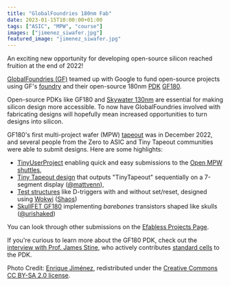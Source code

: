 ```yaml
---
title: "GlobalFoundries 180nm Fab"
date: 2023-01-15T10:00:00+01:00
tags: ["ASIC", "MPW", "course"]
images: ["jimenez_siwafer.jpg"]
featured_image: "jimenez_siwafer.jpg"
---
```


An exciting new opportunity for developing open-source silicon reached fruition at the end of 2022!

[GlobalFoundries (GF)](https://gf.com/) teamed up with Google to fund open-source projects using GF's [foundry](/terminology/foundry) and their open-source 180nm [PDK](/terminology/pdk) [GF180](https://github.com/google/gf180mcu-pdk).

Open-source PDKs like GF180 and [Skywater 130nm](https://github.com/google/skywater-pdk) are essential for making silicon design more accessible. To now have GlobalFoundries involved with fabricating designs will hopefully mean increased opportunities to turn designs into silicon.

GF180's first multi-project wafer (MPW) [tapeout](/terminology/tapeout) was in December 2022, and several people from the Zero to ASIC and Tiny Tapeout communities were able to submit designs. Here are some highlights:
* [TinyUserProject](/post/tinyuserproject/) enabling quick and easy submissions to the [Open MPW shuttles](https://developers.google.com/silicon),
* [Tiny Tapeout design](https://tinytapeout.com/digital_design/design_7seg/) that outputs "TinyTapeout" sequentially on a 7-segment display ([@mattvenn](https://twitter.com/matthewvenn)),
* [Test structures](https://platform.efabless.com/projects/1559) like D-triggers with and without set/reset, designed using [Wokwi](https://wokwi.com/projects/339800239192932947) ([Shaos](https://github.com/shaos))
* [SkullFET GF180](https://platform.efabless.com/projects/1580) implementing *barebones* transistors shaped like skulls ([@urishaked](https://twitter.com/UriShaked))

You can look through other submissions on the [Efabless Projects Page](https://platform.efabless.com/projects/public). 

If you're curious to learn more about the GF180 PDK, check out the [interview with Prof. James Stine](/post/interview-with-james-stine/), who actively contributes [standard cells](/terminology/standardcell) to the PDK.

Photo Credit: [Enrique Jiménez](https://www.flickr.com/photos/36338618@N02/32126624767), redistributed under the [Creative Commons CC BY-SA 2.0 license](https://creativecommons.org/licenses/by-sa/2.0/).
